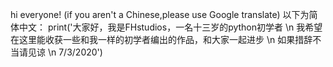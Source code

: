 hi everyone!
(if you aren't a Chinese,please use Google translate)
以下为简体中文：
print('大家好，我是FHstudios，一名十三岁的python初学者  \n  我希望在这里能收获一些和我一样的初学者编出的作品，和大家一起进步  \n  如果措辞不当请见谅 \n  7/3/2020')
